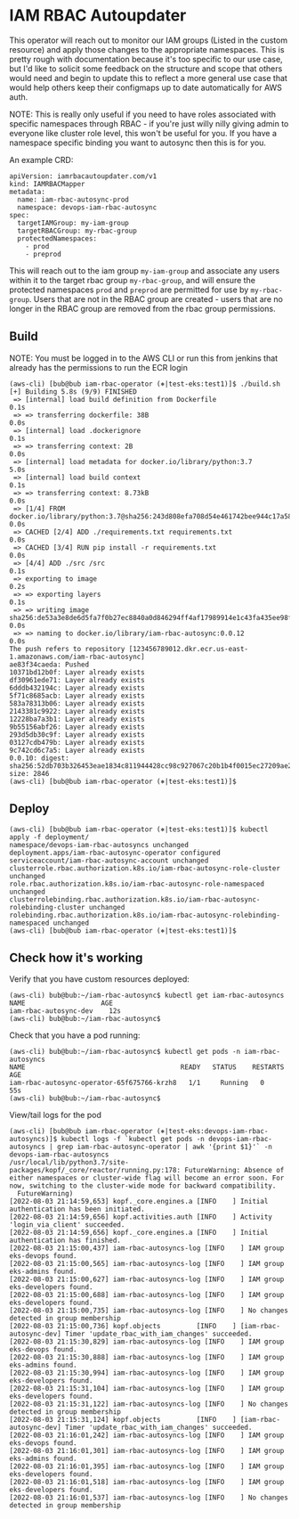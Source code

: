 # IAM RBAC Autoupdater

This operator will reach out to monitor our IAM groups (Listed in the custom resource) and apply those changes to the appropriate namespaces.  This is pretty rough with documentation because it's too specific to our use case, but I'd like to solicit some feedback on the structure and scope that others would need and begin to update this to reflect a more general use case that would help others keep their configmaps up to date automatically for AWS auth.

NOTE: This is really only useful if you need to have roles associated with specific namespaces through RBAC - if you're just willy nilly giving admin to everyone like cluster role level, this won't be useful for you.  If you have a namespace specific binding you want to autosync then this is for you.

An example CRD: 

```
apiVersion: iamrbacautoupdater.com/v1
kind: IAMRBACMapper
metadata:
  name: iam-rbac-autosync-prod
  namespace: devops-iam-rbac-autosync
spec:
  targetIAMGroup: my-iam-group
  targetRBACGroup: my-rbac-group
  protectedNamespaces:
    - prod
    - preprod
```

This will reach out to the iam group `my-iam-group` and associate any users within it to the target rbac group `my-rbac-group`, and will ensure the protected namespaces `prod` and `preprod` are permitted for use by `my-rbac-group`.  Users that are not in the RBAC group are created - users that are no longer in the RBAC group are removed from the rbac group permissions.

## Build
NOTE: You must be logged in to the AWS CLI or run this from jenkins that already has the permissions to run the ECR login

```
(aws-cli) [bub@bub iam-rbac-operator (⎈|test-eks:test1)]$ ./build.sh
[+] Building 5.8s (9/9) FINISHED
 => [internal] load build definition from Dockerfile                                                                        0.1s
 => => transferring dockerfile: 38B                                                                                         0.0s
 => [internal] load .dockerignore                                                                                           0.1s
 => => transferring context: 2B                                                                                             0.0s
 => [internal] load metadata for docker.io/library/python:3.7                                                               5.0s
 => [internal] load build context                                                                                           0.1s
 => => transferring context: 8.73kB                                                                                         0.0s
 => [1/4] FROM docker.io/library/python:3.7@sha256:243d808efa708d54e461742bee944c17a586042488e98403ebf13b18e7a1bea1         0.0s
 => CACHED [2/4] ADD ./requirements.txt requirements.txt                                                                    0.0s
 => CACHED [3/4] RUN pip install -r requirements.txt                                                                        0.0s
 => [4/4] ADD ./src /src                                                                                                    0.1s
 => exporting to image                                                                                                      0.2s
 => => exporting layers                                                                                                     0.1s
 => => writing image sha256:de53a3e8de6d5fa7f0b27ec8840a0d846294ff4af17989914e1c43fa435ee98f                                                    0.0s
 => => naming to docker.io/library/iam-rbac-autosync:0.0.12                                                                   0.0s
The push refers to repository [123456789012.dkr.ecr.us-east-1.amazonaws.com/iam-rbac-autosync]
ae83f34caeda: Pushed
10371bd12b0f: Layer already exists
df30961ede71: Layer already exists
6dddb432194c: Layer already exists
5f71c8685acb: Layer already exists
583a78313b06: Layer already exists
2143381c9922: Layer already exists
12228ba7a3b1: Layer already exists
9b55156abf26: Layer already exists
293d5db30c9f: Layer already exists
03127cdb479b: Layer already exists
9c742cd6c7a5: Layer already exists
0.0.10: digest: sha256:52db703b326453eae1834c811944428cc98c927067c20b1b4f0015ec27209ae2 size: 2846
(aws-cli) [bub@bub iam-rbac-operator (⎈|test-eks:test1)]$
```

## Deploy

```
(aws-cli) [bub@bub iam-rbac-operator (⎈|test-eks:test1)]$ kubectl apply -f deployment/
namespace/devops-iam-rbac-autosyncs unchanged
deployment.apps/iam-rbac-autosync-operator configured
serviceaccount/iam-rbac-autosync-account unchanged
clusterrole.rbac.authorization.k8s.io/iam-rbac-autosync-role-cluster unchanged
role.rbac.authorization.k8s.io/iam-rbac-autosync-role-namespaced unchanged
clusterrolebinding.rbac.authorization.k8s.io/iam-rbac-autosync-rolebinding-cluster unchanged
rolebinding.rbac.authorization.k8s.io/iam-rbac-autosync-rolebinding-namespaced unchanged
(aws-cli) [bub@bub iam-rbac-operator (⎈|test-eks:test1)]$
```


## Check how it's working

Verify that you have custom resources deployed:

``` 
(aws-cli) bub@bub:~/iam-rbac-autosync$ kubectl get iam-rbac-autosyncs
NAME                   AGE
iam-rbac-autosync-dev    12s
(aws-cli) bub@bub:~/iam-rbac-autosync$ 
```

Check that you have a pod running: 

```
(aws-cli) bub@bub:~/iam-rbac-autosync$ kubectl get pods -n iam-rbac-autosyncs
NAME                                       READY   STATUS    RESTARTS   AGE
iam-rbac-autosync-operator-65f675766-krzh8   1/1     Running   0          55s
(aws-cli) bub@bub:~/iam-rbac-autosync$
```

View/tail logs for the pod

```
(aws-cli) [bub@bub iam-rbac-operator (⎈|test-eks:devops-iam-rbac-autosyncs)]$ kubectl logs -f `kubectl get pods -n devops-iam-rbac-autosyncs | grep iam-rbac-autosync-operator | awk '{print $1}'` -n devops-iam-rbac-autosyncs
/usr/local/lib/python3.7/site-packages/kopf/_core/reactor/running.py:178: FutureWarning: Absence of either namespaces or cluster-wide flag will become an error soon. For now, switching to the cluster-wide mode for backward compatibility.
  FutureWarning)
[2022-08-03 21:14:59,653] kopf._core.engines.a [INFO    ] Initial authentication has been initiated.
[2022-08-03 21:14:59,656] kopf.activities.auth [INFO    ] Activity 'login_via_client' succeeded.
[2022-08-03 21:14:59,656] kopf._core.engines.a [INFO    ] Initial authentication has finished.
[2022-08-03 21:15:00,437] iam-rbac-autosyncs-log [INFO    ] IAM group eks-devops found.
[2022-08-03 21:15:00,565] iam-rbac-autosyncs-log [INFO    ] IAM group eks-admins found.
[2022-08-03 21:15:00,627] iam-rbac-autosyncs-log [INFO    ] IAM group eks-developers found.
[2022-08-03 21:15:00,688] iam-rbac-autosyncs-log [INFO    ] IAM group eks-developers found.
[2022-08-03 21:15:00,735] iam-rbac-autosyncs-log [INFO    ] No changes detected in group membership
[2022-08-03 21:15:00,736] kopf.objects         [INFO    ] [iam-rbac-autosync-dev] Timer 'update_rbac_with_iam_changes' succeeded.
[2022-08-03 21:15:30,829] iam-rbac-autosyncs-log [INFO    ] IAM group eks-devops found.
[2022-08-03 21:15:30,888] iam-rbac-autosyncs-log [INFO    ] IAM group eks-admins found.
[2022-08-03 21:15:30,994] iam-rbac-autosyncs-log [INFO    ] IAM group eks-developers found.
[2022-08-03 21:15:31,104] iam-rbac-autosyncs-log [INFO    ] IAM group eks-developers found.
[2022-08-03 21:15:31,122] iam-rbac-autosyncs-log [INFO    ] No changes detected in group membership
[2022-08-03 21:15:31,124] kopf.objects         [INFO    ] [iam-rbac-autosync-dev] Timer 'update_rbac_with_iam_changes' succeeded.
[2022-08-03 21:16:01,242] iam-rbac-autosyncs-log [INFO    ] IAM group eks-devops found.
[2022-08-03 21:16:01,301] iam-rbac-autosyncs-log [INFO    ] IAM group eks-admins found.
[2022-08-03 21:16:01,395] iam-rbac-autosyncs-log [INFO    ] IAM group eks-developers found.
[2022-08-03 21:16:01,518] iam-rbac-autosyncs-log [INFO    ] IAM group eks-developers found.
[2022-08-03 21:16:01,537] iam-rbac-autosyncs-log [INFO    ] No changes detected in group membership

```
